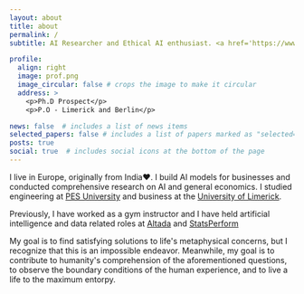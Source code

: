 ```yaml
---
layout: about
title: about
permalink: /
subtitle: AI Researcher and Ethical AI enthusiast. <a href='https://www.instagram.com/molanmusk/'>Click here to be my friend :)</a>. 

profile:
  align: right
  image: prof.png
  image_circular: false # crops the image to make it circular
  address: >
    <p>Ph.D Prospect</p>
    <p>P.O - Limerick and Berlin</p>

news: false  # includes a list of news items
selected_papers: false # includes a list of papers marked as "selected={true}"
posts: true
social: true  # includes social icons at the bottom of the page
---
```


I live in Europe, originally from India❤️. I build AI models for businesses and conducted comprehensive research on AI and general economics. I studied engineering at [PES University](https://pes.edu/) and business at the [University of Limerick](https://www.ul.ie/).

Previously, I have worked as a gym instructor and  I have held artificial intelligence and data related roles at [Altada](https://www.altada.com/) and [StatsPerform](https://www.statsperform.com/) 

My goal is to find satisfying solutions to life's metaphysical concerns, but I recognize that this is an impossible endeavor. Meanwhile, my goal is to contribute to humanity's comprehension of the aforementioned questions, to observe the boundary conditions of the human experience, and to live a life to the maximum entorpy.